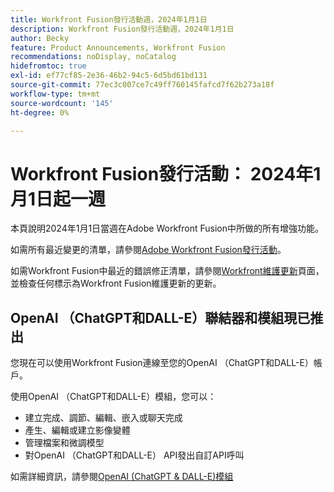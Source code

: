 ```yaml
---
title: Workfront Fusion發行活動週，2024年1月1日
description: Workfront Fusion發行活動週，2024年1月1日
author: Becky
feature: Product Announcements, Workfront Fusion
recommendations: noDisplay, noCatalog
hidefromtoc: true
exl-id: ef77cf85-2e36-46b2-94c5-6d5bd61bd131
source-git-commit: 77ec3c007ce7c49ff760145fafcd7f62b273a18f
workflow-type: tm+mt
source-wordcount: '145'
ht-degree: 0%

---
```


# Workfront Fusion發行活動： 2024年1月1日起一週

本頁說明2024年1月1日當週在Adobe Workfront Fusion中所做的所有增強功能。

如需所有最近變更的清單，請參閱[Adobe Workfront Fusion發行活動](/help/workfront-fusion/fusion-product-releases/fusion-release-activity.md)。

如需Workfront Fusion中最近的錯誤修正清單，請參閱[Workfront維護更新](https://experienceleague.adobe.com/en/docs/workfront-known-issues/releases/current-updates)頁面，並檢查任何標示為Workfront Fusion維護更新的更新。

## OpenAI （ChatGPT和DALL-E）聯結器和模組現已推出

您現在可以使用Workfront Fusion連線至您的OpenAI （ChatGPT和DALL-E）帳戶。

使用OpenAI （ChatGPT和DALL-E）模組，您可以：

* 建立完成、調節、編輯、嵌入或聊天完成
* 產生、編輯或建立影像變體
* 管理檔案和微調模型
* 對OpenAI （ChatGPT和DALL-E） API發出自訂API呼叫

如需詳細資訊，請參閱[OpenAI (ChatGPT &amp; DALL-E)模組](/help/workfront-fusion/references/apps-and-modules/third-party-connectors/openai-chatgpt-modules.md)
